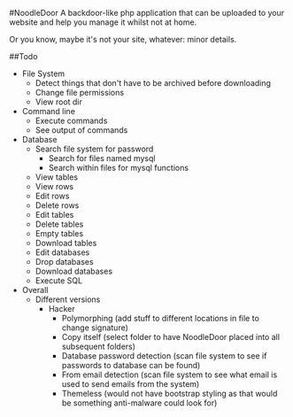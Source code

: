 #NoodleDoor
A backdoor-like php application that can be uploaded to your website and help you manage it whilst not at home.

Or you know, maybe it's not your site, whatever: minor details.

##Todo
- File System
  - Detect things that don't have to be archived before downloading
  - Change file permissions
  - View root dir
- Command line
  - Execute commands
  - See output of commands
- Database
  - Search file system for password
    - Search for files named mysql
    - Search within files for mysql functions
  - View tables
  - View rows
  - Edit rows
  - Delete rows
  - Edit tables
  - Delete tables
  - Empty tables
  - Download tables
  - Edit databases
  - Drop databases
  - Download databases
  - Execute SQL
- Overall
  - Different versions
    - Hacker
      - Polymorphing (add stuff to different locations in file to change signature)
      - Copy itself (select folder to have NoodleDoor placed into all subsequent folders)
      - Database password detection (scan file system to see if passwords to database can be found)
      - From email detection (scan file system to see what email is used to send emails from the system)
      - Themeless (would not have bootstrap styling as that would be something anti-malware could look for)
